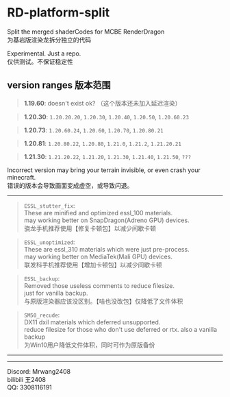 # RD-platform-split
Split the merged shaderCodes for MCBE RenderDragon  
为基岩版渲染龙拆分独立的代码  

Experimental. Just a repo.  
仅供测试。不保证稳定性  

version ranges 版本范围
---

 > **1.19.60**: doesn't exist ok? （这个版本还未加入延迟渲染）  

 > **1.20.30**: `1.20.20.20`, `1.20.30`, `1.20.40`, `1.20.50`, `1.20.60.23`  

 > **1.20.73**: `1.20.60.24`, `1.20.60`, `1.20.70`, `1.20.80.21`  

 > **1.20.81**: `1.20.80.22`, `1.20.80`, `1.21.0`, `1.21.2`, `1.21.20.21`  

 > **1.21.30**: `1.21.20.22`, `1.21.20`, `1.21.30`, `1.21.40`, `1.21.50`, `???`  

Incorrect version may bring your terrain invisible, or even crash your minecraft.  
错误的版本会导致画面变成虚空，或导致闪退。  

---
> `ESSL_stutter_fix`:  
These are minified and optimized essl_100 materials.  
may working better on SnapDragon(Adreno GPU) devices.  
骁龙手机推荐使用【修复卡顿包】以减少间歇卡顿  

> `ESSL_unoptimized`:  
These are essl_310 materials which were just pre-process.  
may working better on MediaTek(Mali GPU) devices.  
联发科手机推荐使用【增加卡顿包】以减少间歇卡顿  

> `ESSL_backup`:  
Removed those useless comments to reduce filesize.  
just for vanilla backup.  
与原版渲染器应该没区别。【啥也没改包】仅降低了文件体积  

> `SM50_recude`:  
DX11 dxil materials which deferred unsupported.  
reduce filesize for those who don't use deferred or rtx. also a vanilla backup  
为Win10用户降低文件体积，同时可作为原版备份 

***
***
Discord: Mrwang2408  
bilibili 王2408  
QQ: 3308116191  
